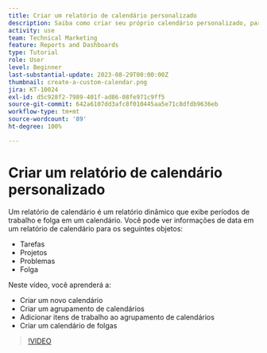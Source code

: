 ```yaml
---
title: Criar um relatório de calendário personalizado
description: Saiba como criar seu próprio calendário personalizado, para mostrar seus itens de trabalho e dias de folga.
activity: use
team: Technical Marketing
feature: Reports and Dashboards
type: Tutorial
role: User
level: Beginner
last-substantial-update: 2023-08-29T00:00:00Z
thumbnail: create-a-custom-calendar.png
jira: KT-10024
exl-id: d5c928f2-7989-401f-ad86-08fe971c9ff5
source-git-commit: 642a6107dd3afc8f010445aa5e71c8dfdb9636eb
workflow-type: tm+mt
source-wordcount: '89'
ht-degree: 100%

---
```


# Criar um relatório de calendário personalizado

Um relatório de calendário é um relatório dinâmico que exibe períodos de trabalho e folga em um calendário. Você pode ver informações de data em um relatório de calendário para os seguintes objetos:

* Tarefas
* Projetos
* Problemas
* Folga

Neste vídeo, você aprenderá a:

* Criar um novo calendário
* Criar um agrupamento de calendários
* Adicionar itens de trabalho ao agrupamento de calendários
* Criar um calendário de folgas

>[!VIDEO](https://video.tv.adobe.com/v/3423482/?quality=12&learn=on)

